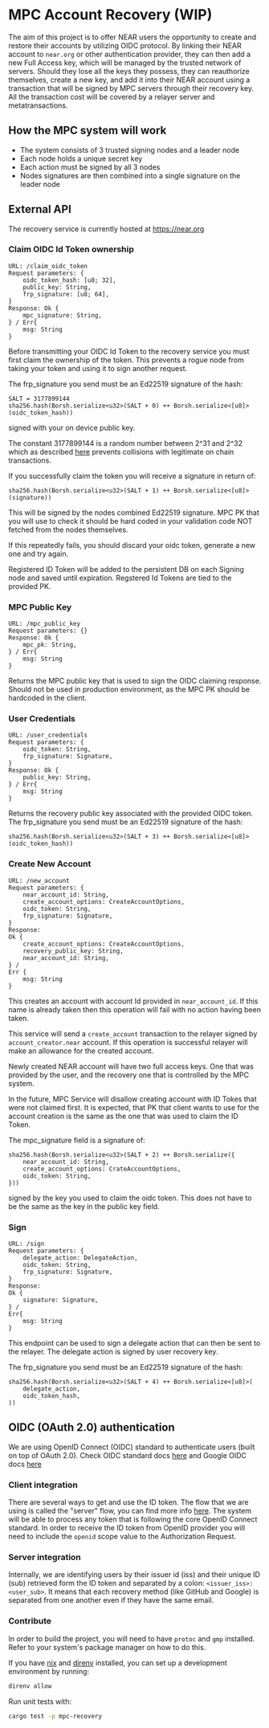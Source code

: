 # MPC Account Recovery (WIP)
The aim of this project is to offer NEAR users the opportunity to create and restore their accounts by utilizing OIDC protocol. By linking their NEAR account to `near.org` or other authentication provider, they can then add a new Full Access key, which will be managed by the trusted network of servers. Should they lose all the keys they possess, they can reauthorize themselves, create a new key, and add it into their NEAR account using a transaction that will be signed by MPC servers through their recovery key. All the transaction cost will be covered by a relayer server and metatransactions.

## How the MPC system will work
- The system consists of 3 trusted signing nodes and a leader node
- Each node holds a unique secret key
- Each action must be signed by all 3 nodes
- Nodes signatures are then combined into a single signature on the leader node

## External API

The recovery service is currently hosted at https://near.org

### Claim OIDC Id Token ownership

    URL: /claim_oidc_token
    Request parameters: {
        oidc_token_hash: [u8; 32],
        public_key: String,
        frp_signature: [u8; 64],
    }
    Response: Ok {
        mpc_signature: String,
    } / Err{
        msg: String
    }

Before transmitting your OIDC Id Token to the recovery service you must first claim the ownership of the token. This prevents a rogue node from taking your token and using it to sign another request.

The frp_signature you send must be an Ed22519 signature of the hash:

    SALT = 3177899144
    sha256.hash(Borsh.serialize<u32>(SALT + 0) ++ Borsh.serialize<[u8]>(oidc_token_hash))

signed with your on device public key.

The constant 3177899144 is a random number between 2^31 and 2^32 which as described [here](https://github.com/gutsyphilip/NEPs/blob/8b0b05c3727f0a90b70c6f88791152f54bf5b77f/neps/nep-0413.md#example) prevents collisions with legitimate on chain transactions.

If you successfully claim the token you will receive a signature in return of:

    sha256.hash(Borsh.serialize<u32>(SALT + 1) ++ Borsh.serialize<[u8]>(signature))

This will be signed by the nodes combined Ed22519 signature. MPC PK that you will use to check it should be hard coded in your validation code NOT fetched from the nodes themselves.

If this repeatedly fails, you should discard your oidc token, generate a new one and try again.

Registered ID Token will be added to the persistent DB on each Signing node and saved until expiration. Regstered Id Tokens are tied to the provided PK.

### MPC Public Key

    URL: /mpc_public_key
    Request parameters: {}
    Response: Ok {
        mpc_pk: String,
    } / Err{
        msg: String
    }

Returns the MPC public key that is used to sign the OIDC claiming response. Should not be used in production environment, as the MPC PK should be hardcoded in the client.

### User Credentials

    URL: /user_credentials
    Request parameters: {
        oidc_token: String,
        frp_signature: Signature,
    }
    Response: Ok {
        public_key: String,
    } / Err{
        msg: String
    }

Returns the recovery public key associated with the provided OIDC token.
The frp_signature you send must be an Ed22519 signature of the hash:

    sha256.hash(Borsh.serialize<u32>(SALT + 3) ++ Borsh.serialize<[u8]>(oidc_token_hash))

### Create New Account

    URL: /new_account
    Request parameters: {
        near_account_id: String,
        create_account_options: CreateAccountOptions,
        oidc_token: String,
        frp_signature: Signature,
    }
    Response:
    Ok {
        create_account_options: CreateAccountOptions,
        recovery_public_key: String,
        near_account_id: String,
    } /
    Err {
        msg: String
    }

This creates an account with account Id provided in `near_account_id`. If this name is already taken then this operation will fail with no action having been taken.

This service will send a `create_account` transaction to the relayer signed by `account_creator.near` account. If this operation is successful relayer will make an allowance for the created account.

Newly created NEAR account will have two full access keys. One that was provided by the user, and the recovery one that is controlled by the MPC system.

In the future, MPC Service will disallow creating account with ID Tokes that were not claimed first. It is expected, that PK that client wants to use for the account creation is the same as the one that was used to claim the ID Token.

The mpc_signature field is a signature of:

    sha256.hash(Borsh.serialize<u32>(SALT + 2) ++ Borsh.serialize({
        near_account_id: String,
        create_account_options: CrateAccountOptions,
        oidc_token: String,
    }))

signed by the key you used to claim the oidc token. This does not have to be the same as the key in the public key field.


### Sign

    URL: /sign
    Request parameters: {
        delegate_action: DelegateAction,
        oidc_token: String,
        frp_signature: Signature,
    }
    Response:
    Ok {
        signature: Signature,
    } /
    Err{
        msg: String
    }

This endpoint can be used to sign a delegate action that can then be sent to the relayer. The delegate action is signed by user recovery key.

The frp_signature you send must be an Ed22519 signature of the hash:

    sha256.hash(Borsh.serialize<u32>(SALT + 4) ++ Borsh.serialize<[u8]>(
        delegate_action,
        oidc_token_hash,
    ))

## OIDC (OAuth 2.0) authentication

We are using OpenID Connect (OIDC) standard to authenticate users (built on top of OAuth 2.0).
Check OIDC standard docs [here](https://openid.net/specs/openid-connect-core-1_0.html#IDToken) and Google OIDC docs [here](https://developers.google.com/identity/protocols/oauth2/openid-connect)

### Client integration

There are several ways to get and use the ID token. The flow that we are using is called the "server" flow, you can find more info [here](https://developers.google.com/identity/openid-connect/openid-connect#authenticatingtheuser). The system will be able to process any token that is following the core OpenID Connect standard. In order to receive the ID token from OpenID provider you will need to include the `openid` scope value to the Authorization Request.

### Server integration

Internally, we are identifying users by their issuer id (iss) and their unique ID (sub) retrieved form the ID token and separated by a colon: `<issuer_iss>:<user_sub>`. It means that each recovery method (like GitHub and Google) is separated from one another even if they have the same email.

### Contribute

In order to build the project, you will need to have `protoc` and `gmp` installed. Refer to your system's package manager on how to do this.

If you have [nix](https://nixos.org/) and [direnv](https://direnv.net/) installed, you can set up a development environment by running:

```BASH
direnv allow
```

Run unit tests with:
```BASH
cargo test -p mpc-recovery
```
